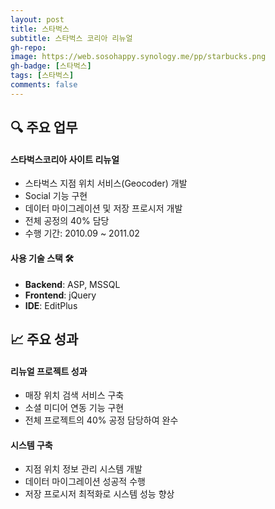 ```yaml
---
layout: post
title: 스타벅스
subtitle: 스타벅스 코리아 리뉴얼
gh-repo:
image: https://web.sosohappy.synology.me/pp/starbucks.png
gh-badge: [스타벅스]
tags: [스타벅스]
comments: false
---
```


## 🔍 주요 업무

#### 스타벅스코리아 사이트 리뉴얼

- 스타벅스 지점 위치 서비스(Geocoder) 개발
- Social 기능 구현
- 데이터 마이그레이션 및 저장 프로시저 개발
- 전체 공정의 40% 담당
- 수행 기간: 2010.09 ~ 2011.02

#### 사용 기술 스택 🛠

- **Backend**: ASP, MSSQL
- **Frontend**: jQuery
- **IDE**: EditPlus

## 📈 주요 성과

#### 리뉴얼 프로젝트 성과

- 매장 위치 검색 서비스 구축
- 소셜 미디어 연동 기능 구현
- 전체 프로젝트의 40% 공정 담당하여 완수

#### 시스템 구축

- 지점 위치 정보 관리 시스템 개발
- 데이터 마이그레이션 성공적 수행
- 저장 프로시저 최적화로 시스템 성능 향상
